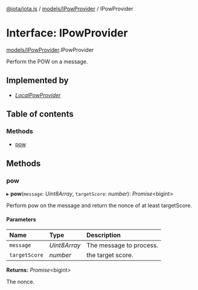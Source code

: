 [@iota/iota.js](../README.md) / [models/IPowProvider](../modules/models_ipowprovider.md) / IPowProvider

# Interface: IPowProvider

[models/IPowProvider](../modules/models_ipowprovider.md).IPowProvider

Perform the POW on a message.

## Implemented by

- [*LocalPowProvider*](../classes/pow_localpowprovider.localpowprovider.md)

## Table of contents

### Methods

- [pow](models_ipowprovider.ipowprovider.md#pow)

## Methods

### pow

▸ **pow**(`message`: *Uint8Array*, `targetScore`: *number*): *Promise*<bigint\>

Perform pow on the message and return the nonce of at least targetScore.

#### Parameters

| Name | Type | Description |
| :------ | :------ | :------ |
| `message` | *Uint8Array* | The message to process. |
| `targetScore` | *number* | the target score. |

**Returns:** *Promise*<bigint\>

The nonce.
